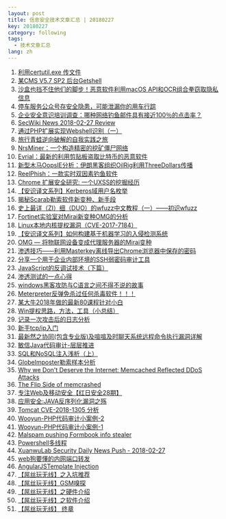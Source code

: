 ```yaml
---
layout: post
title: 信息安全技术文章汇总 | 20180227
key: 20180227
category: following
tags:
  - 技术文章汇总
lang: zh
---
```

1. [利用certutil.exe 传文件][1]
2. [某CMS V5.7 SP2 后台Getshell][2]
3. [沙盒也挡不住他们的脚步！恶意软件利用macOS API和OCR组合拳窃取隐私信息][3]
4. [停车服务公众号存安全隐患，可能泄漏你的用车行踪][4]
5. [企业安全意识培训调查：哪种网络钓鱼邮件具有接近100％的点击率？][5]
6. [SecWiki News 2018-02-27 Review][6]
7. [通过PHP扩展实现Webshell识别（一）][7]
8. [旅行青蛙逆向破解的自我实践之旅][8]
9. [NrsMiner：一个构造精密的挖矿僵尸网络][9]
10. [Evrial：最新的利用剪贴板盗取比特币的恶意软件][10]
11. [新型木马OopsIE分析：伊朗黑客组织OilRig利用ThreeDollars传播][11]
12. [ReelPhish：一款实时双因素钓鱼软件][12]
13. [Chrome 扩展安全研究: 一个UXSS的挖掘经历][13]
14. [【安识译文系列】Kerberos域用户名枚举][14]
15. [揭秘Scarab勒索软件新变种、新手段][15]
16. [史上最详（ZI）细（DUO）的wfuzz中文教程（一）——初识wfuzz][16]
17. [Fortinet实验室对Mirai新变种OMG的分析][17]
18. [Linux本地内核提权漏洞（CVE-2017-7184）][18]
19. [【安识译文系列】如何构建基于机器学习的入侵检测系统][19]
20. [OMG — 将物联网设备变成代理服务器的Mirai变种][20]
21. [渗透技巧——利用Masterkey离线导出Chrome浏览器中保存的密码][21]
22. [分享一个用于企业内部环境的SSH弱密码审计工具][22]
23. [JavaScript的反调试技术（下篇）][23]
24. [渗透测试的一点心得][24]
25. [windows黑客攻防与C语言之间不得不说的故事][25]
26. [Meterpreter反弹免杀过任何杀毒软件！！！][26]
27. [某大牛2018年做的最新80课程针对小白][27]
28. [Win提权思路，方法，工具（小总结）][28]
29. [记录一次攻击后的日志分析][29]
30. [新手tcp/ip入门][30]
31. [最新然之协同(包含专业版)及喧喧及时聊天系统远程命令执行漏洞详解][31]
32. [敏信Java代码审计-层层推进][32]
33. [SQL和NoSQL注入浅析（上）][33]
34. [Globelmposter勒索样本分析][34]
35. [Why we Don't Deserve the Internet: Memcached Reflected DDoS Attacks][35]
36. [The Flip Side of memcrashed][36]
37. [专注Web及移动安全【红日安全28期】][37]
38. [应用安全:JAVA反序列化漏洞之殇][38]
39. [Tomcat CVE-2018-1305 分析][39]
40. [Wooyun-PHP代码审计小案例-2][40]
41. [Wooyun-PHP代码审计小案例-1][41]
42. [Malspam pushing Formbook info stealer][42]
43. [Powershell多线程][43]
44. [XuanwuLab Security Daily News Push - 2018-02-27][44]
45. [web狗要懂的内网端口转发][45]
46. [AngularJS​ ​Template​ ​Injection][46]
47. [【屌丝玩无线】之入坑推荐][47]
48. [【屌丝玩无线】GSM嗅探][48]
49. [【屌丝玩无线】之硬件介绍][49]
50. [【屌丝玩无线】之软件介绍][50]
51. [【屌丝玩无线】 终章][51]


  [1]: http://www.cnblogs.com/xiaoxiaoleo/p/8481742.html
  [2]: http://www.moonsec.com/post-824.html
  [3]: http://www.4hou.com/system/10387.html
  [4]: http://www.freebuf.com/news/163526.html
  [5]: http://www.freebuf.com/articles/es/163239.html%E3%80%91
  [6]: http://www.sec-wiki.com/?2018-02-27
  [7]: https://www.anquanke.com/post/id/98938
  [8]: http://www.freebuf.com/column/163598.html
  [9]: http://www.4hou.com/info/10389.html
  [10]: http://www.freebuf.com/column/163588.html
  [11]: https://www.anquanke.com/post/id/99072
  [12]: http://www.freebuf.com/sectool/162909.html
  [13]: https://www.anquanke.com/post/id/98917
  [14]: https://www.secpulse.com/archives/68628.html
  [15]: http://www.freebuf.com/news/163011.html
  [16]: http://www.freebuf.com/column/163553.html
  [17]: http://www.4hou.com/technology/10454.html
  [18]: http://www.freebuf.com/column/163524.html
  [19]: https://www.secpulse.com/archives/68607.html
  [20]: https://www.anquanke.com/post/id/99069
  [21]: http://www.4hou.com/technology/10474.html
  [22]: http://www.freebuf.com/sectool/163343.html
  [23]: http://www.4hou.com/technology/10473.html
  [24]: https://bbs.ichunqiu.com/thread-34909-1-1.html
  [25]: https://bbs.ichunqiu.com/thread-34902-1-1.html
  [26]: https://bbs.ichunqiu.com/thread-34882-1-1.html
  [27]: https://bbs.ichunqiu.com/thread-34874-1-1.html
  [28]: https://bbs.ichunqiu.com/thread-34900-1-1.html
  [29]: https://bbs.ichunqiu.com/thread-34873-1-1.html
  [30]: https://bbs.ichunqiu.com/thread-34870-1-1.html
  [31]: https://xianzhi.aliyun.com/forum/topic/2073
  [32]: https://xianzhi.aliyun.com/forum/topic/2074
  [33]: https://xianzhi.aliyun.com/forum/topic/2075
  [34]: https://xianzhi.aliyun.com/forum/topic/2076
  [35]: https://isc.sans.edu/forums/diary/Why+we+Dont+Deserve+the+Internet+Memcached+Reflected+DDoS+Attacks/23389
  [36]: https://blog.rapid7.com/2018/02/27/the-flip-side-of-memcrashed/
  [37]: http://sec-redclub.com/index.php/archives/776/
  [38]: http://wiki.ioin.in/url/rkGb
  [39]: https://mp.weixin.qq.com/s/PZsOQy2lpR1lHqLWmAXlbg
  [40]: https://secvul.com/topics/1057.html
  [41]: https://secvul.com/topics/1052.html
  [42]: https://isc.sans.edu/diary.html
  [43]: https://secvul.com/topics/1049.html
  [44]: http://xuanwulab.github.io/cn/secnews/2018/02/27/index.html
  [45]: https://www.jianshu.com/p/735e8f1746f0
  [46]: http://www.exploit-db.com/docs/arabic/44193-angularjs%E2%80%8B-%E2%80%8Btemplate%E2%80%8B-%E2%80%8Binjection.pdf?rss
  [47]: https://bbs.ichunqiu.com/forum.php?mod=viewthread&tid=33796&highlight=%E5%B1%8C%E4%B8%9D%E7%8E%A9%E6%97%A0%E7%BA%BF%E3%80%91
  [48]: https://bbs.ichunqiu.com/forum.php?mod=viewthread&tid=34046&highlight=%E5%B1%8C%E4%B8%9D%E7%8E%A9%E6%97%A0%E7%BA%BF%E3%80%91
  [49]: https://bbs.ichunqiu.com/forum.php?mod=viewthread&tid=33794&highlight=%E5%B1%8C%E4%B8%9D%E7%8E%A9%E6%97%A0%E7%BA%BF%E3%80%91
  [50]: https://bbs.ichunqiu.com/forum.php?mod=viewthread&tid=33788&highlight=%E5%B1%8C%E4%B8%9D%E7%8E%A9%E6%97%A0%E7%BA%BF%E3%80%91
  [51]: https://bbs.ichunqiu.com/forum.php?mod=viewthread&tid=34916&highlight=%E5%B1%8C%E4%B8%9D%E7%8E%A9%E6%97%A0%E7%BA%BF%E3%80%91